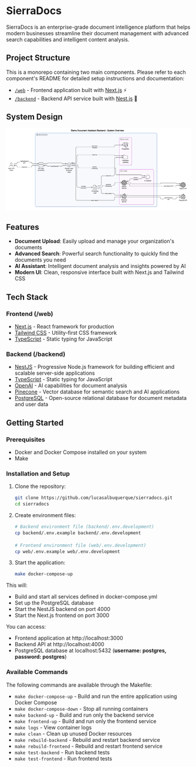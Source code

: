 # SierraDocs

SierraDocs is an enterprise-grade document intelligence platform that helps modern businesses streamline their document management with advanced search capabilities and intelligent content analysis.

## Project Structure

This is a monorepo containing two main components. Please refer to each component's README for detailed setup instructions and documentation:

- [`/web`](./web/README.md) - Frontend application built with [Next.js](https://nextjs.org) ⚡
- [`/backend`](./backend/README.md) - Backend API service built with [Nest.js](https://nestjs.com) 🪽

## System Design

![System Design](diagram/diagram.png)

## Features

- **Document Upload**: Easily upload and manage your organization's documents
- **Advanced Search**: Powerful search functionality to quickly find the documents you need
- **AI Assistant**: Intelligent document analysis and insights powered by AI
- **Modern UI**: Clean, responsive interface built with Next.js and Tailwind CSS

## Tech Stack

### Frontend (/web)

- [Next.js](https://nextjs.org/) - React framework for production
- [Tailwind CSS](https://tailwindcss.com/) - Utility-first CSS framework
- [TypeScript](https://www.typescriptlang.org/) - Static typing for JavaScript

### Backend (/backend)

- [NestJS](https://nestjs.com/) - Progressive Node.js framework for building efficient and scalable server-side applications
- [TypeScript](https://www.typescriptlang.org/) - Static typing for JavaScript
- [OpenAI](https://openai.com/) - AI capabilities for document analysis
- [Pinecone](https://www.pinecone.io/) - Vector database for semantic search and AI applications
- [PostgreSQL](https://www.postgresql.org/) - Open-source relational database for document metadata and user data

## Getting Started

### Prerequisites

- Docker and Docker Compose installed on your system
- Make

### Installation and Setup

1. Clone the repository:

   ```bash
   git clone https://github.com/lucasalbuquerque/sierradocs.git
   cd sierradocs
   ```

2. Create environment files:

   ```bash
   # Backend environment file (backend/.env.development)
   cp backend/.env.example backend/.env.development

   # Frontend environment file (web/.env.development)
   cp web/.env.example web/.env.development
   ```

3. Start the application:
   ```bash
   make docker-compose-up
   ```

This will:

- Build and start all services defined in docker-compose.yml
- Set up the PostgreSQL database
- Start the NestJS backend on port 4000
- Start the Next.js frontend on port 3000

You can access:

- Frontend application at http://localhost:3000
- Backend API at http://localhost:4000
- PostgreSQL database at localhost:5432 (**username: postgres, password: postgres**)

### Available Commands

The following commands are available through the Makefile:

- `make docker-compose-up` - Build and run the entire application using Docker Compose
- `make docker-compose-down` - Stop all running containers
- `make backend-up` - Build and run only the backend service
- `make frontend-up` - Build and run only the frontend service
- `make logs` - View container logs
- `make clean` - Clean up unused Docker resources
- `make rebuild-backend` - Rebuild and restart backend service
- `make rebuild-frontend` - Rebuild and restart frontend service
- `make test-backend` - Run backend tests
- `make test-frontend` - Run frontend tests
